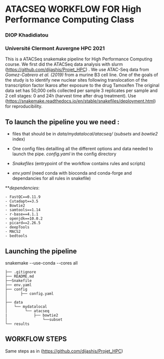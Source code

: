 # ATACSEQ WORKFLOW FOR High Performance Computing Class

### DIOP Khadidiatou

### Université Clermont Auvergne HPC 2021


This is a ATACSeq snakemake pipeline for High Performance Computing course. We first did the ATACSeq data analysis with slurm (https://github.com/dijashis/Projet_HPC) . We use ATAC-Seq data from *Gomez-Cabrero et al. (2019)* from a murine B3 cell line. 
One of the goals of the study is to identify new nuclear sites following translocation of the transcription factor Ikaros after exposure to the drug Tamoxifen The original data set has 50,000 cells collected per sample 3 replicates per sample and 2 cell stages: 0 and 24h (harvest time after drug treatment). 
Use (https://snakemake.readthedocs.io/en/stable/snakefiles/deployment.html) for reproducibility.


## To launch the pipeline you we need :

*  files that should be in _data/mydatalocal/atacseq/_ (_subsets_ and _bowtie2_ index)

*  One config files detailling all the different options and data needed to launch the pipe. _config.yaml_ in the config directory 

*  *Snakefiles* (entrypoint of the workflow contains rules and scripts)

*  _env.yaml_ (need conda with bioconda and conda-forge and dependancies for all rules in snakefile)

**_dependencies_:

 	- FastQC==0.11.9
	- Cutadapt==3.5                            
	- Bowtie2                                
	- samtools==1.14
	- r-base==4.1.1
	- openjdk==10.0.2
	- picard==2.26.5
	- deepTools 
	- MACS2
	- bedtools


## Launching the pipeline 

snakemake  --use-conda --cores all 

	├── .gitignore
	├── README.md
	├──Snakefile
    ├── env.yaml
	├── config
	│      ├── config.yaml
	│ 
	├── data
	│   └── mydatalocal
	│        └── atacseq 
    |            ├── bowtie2
	│                └──subset
	└── results
  
 ## WORKFLOW STEPS
  Same steps as in (https://github.com/dijashis/Projet_HPC)
